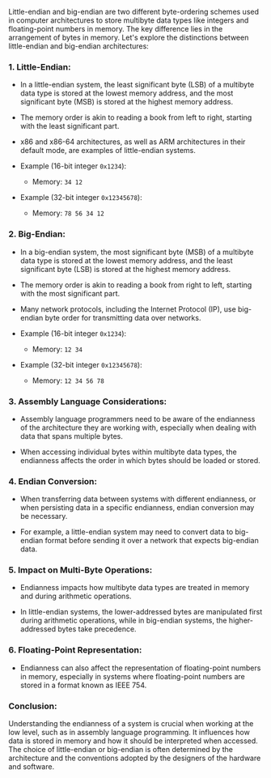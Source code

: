 Little-endian and big-endian are two different byte-ordering schemes used in computer architectures to store multibyte data types like integers and floating-point numbers in memory. The key difference lies in the arrangement of bytes in memory. Let's explore the distinctions between little-endian and big-endian architectures:

### 1. **Little-Endian:**

   - In a little-endian system, the least significant byte (LSB) of a multibyte data type is stored at the lowest memory address, and the most significant byte (MSB) is stored at the highest memory address.

   - The memory order is akin to reading a book from left to right, starting with the least significant part.

   - x86 and x86-64 architectures, as well as ARM architectures in their default mode, are examples of little-endian systems.

   - Example (16-bit integer `0x1234`):
     - Memory: `34 12`

   - Example (32-bit integer `0x12345678`):
     - Memory: `78 56 34 12`

### 2. **Big-Endian:**

   - In a big-endian system, the most significant byte (MSB) of a multibyte data type is stored at the lowest memory address, and the least significant byte (LSB) is stored at the highest memory address.

   - The memory order is akin to reading a book from right to left, starting with the most significant part.

   - Many network protocols, including the Internet Protocol (IP), use big-endian byte order for transmitting data over networks.

   - Example (16-bit integer `0x1234`):
     - Memory: `12 34`

   - Example (32-bit integer `0x12345678`):
     - Memory: `12 34 56 78`

### 3. **Assembly Language Considerations:**

   - Assembly language programmers need to be aware of the endianness of the architecture they are working with, especially when dealing with data that spans multiple bytes.

   - When accessing individual bytes within multibyte data types, the endianness affects the order in which bytes should be loaded or stored.

### 4. **Endian Conversion:**

   - When transferring data between systems with different endianness, or when persisting data in a specific endianness, endian conversion may be necessary.

   - For example, a little-endian system may need to convert data to big-endian format before sending it over a network that expects big-endian data.

### 5. **Impact on Multi-Byte Operations:**

   - Endianness impacts how multibyte data types are treated in memory and during arithmetic operations.

   - In little-endian systems, the lower-addressed bytes are manipulated first during arithmetic operations, while in big-endian systems, the higher-addressed bytes take precedence.

### 6. **Floating-Point Representation:**

   - Endianness can also affect the representation of floating-point numbers in memory, especially in systems where floating-point numbers are stored in a format known as IEEE 754.

### **Conclusion:**

Understanding the endianness of a system is crucial when working at the low level, such as in assembly language programming. It influences how data is stored in memory and how it should be interpreted when accessed. The choice of little-endian or big-endian is often determined by the architecture and the conventions adopted by the designers of the hardware and software.
